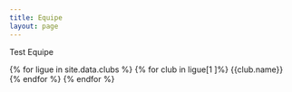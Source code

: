 ```yaml
---
title: Equipe
layout: page
---
```


<main>
<p>Test Equipe</p>   
    
{% for ligue in site.data.clubs %}
    {% for club in ligue[1 ]%}
    {{club.name}}
    {% endfor %}
{% endfor %}
</main>
